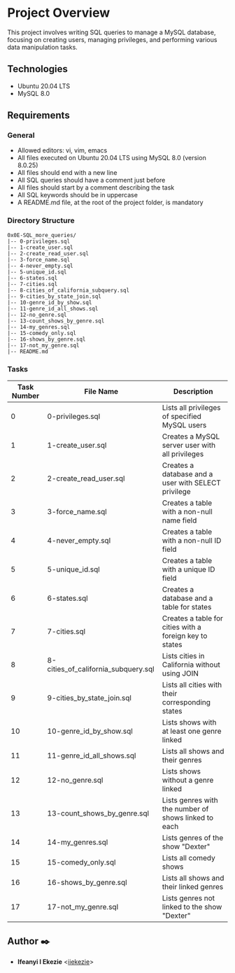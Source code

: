 # Project Overview
This project involves writing SQL queries to manage a MySQL database, focusing on creating users, managing privileges, and performing various data manipulation tasks.

## Technologies
- Ubuntu 20.04 LTS
- MySQL 8.0

## Requirements

### General
- Allowed editors: vi, vim, emacs
- All files executed on Ubuntu 20.04 LTS using MySQL 8.0 (version 8.0.25)
- All files should end with a new line
- All SQL queries should have a comment just before
- All files should start by a comment describing the task
- All SQL keywords should be in uppercase
- A README.md file, at the root of the project folder, is mandatory

### Directory Structure
```
0x0E-SQL_more_queries/
|-- 0-privileges.sql
|-- 1-create_user.sql
|-- 2-create_read_user.sql
|-- 3-force_name.sql
|-- 4-never_empty.sql
|-- 5-unique_id.sql
|-- 6-states.sql
|-- 7-cities.sql
|-- 8-cities_of_california_subquery.sql
|-- 9-cities_by_state_join.sql
|-- 10-genre_id_by_show.sql
|-- 11-genre_id_all_shows.sql
|-- 12-no_genre.sql
|-- 13-count_shows_by_genre.sql
|-- 14-my_genres.sql
|-- 15-comedy_only.sql
|-- 16-shows_by_genre.sql
|-- 17-not_my_genre.sql
|-- README.md
```

### Tasks

| Task Number | File Name                        | Description                                                  |
|-------------|----------------------------------|--------------------------------------------------------------|
| 0           | 0-privileges.sql                 | Lists all privileges of specified MySQL users                |
| 1           | 1-create_user.sql                | Creates a MySQL server user with all privileges              |
| 2           | 2-create_read_user.sql           | Creates a database and a user with SELECT privilege          |
| 3           | 3-force_name.sql                | Creates a table with a non-null name field                   |
| 4           | 4-never_empty.sql               | Creates a table with a non-null ID field                     |
| 5           | 5-unique_id.sql                 | Creates a table with a unique ID field                       |
| 6           | 6-states.sql                    | Creates a database and a table for states                   |
| 7           | 7-cities.sql                    | Creates a table for cities with a foreign key to states      |
| 8           | 8-cities_of_california_subquery.sql | Lists cities in California without using JOIN          |
| 9           | 9-cities_by_state_join.sql      | Lists all cities with their corresponding states             |
| 10          | 10-genre_id_by_show.sql         | Lists shows with at least one genre linked                   |
| 11          | 11-genre_id_all_shows.sql       | Lists all shows and their genres                             |
| 12          | 12-no_genre.sql                 | Lists shows without a genre linked                           |
| 13          | 13-count_shows_by_genre.sql     | Lists genres with the number of shows linked to each          |
| 14          | 14-my_genres.sql                | Lists genres of the show "Dexter"                            |
| 15          | 15-comedy_only.sql              | Lists all comedy shows                                        |
| 16          | 16-shows_by_genre.sql           | Lists all shows and their linked genres                      |
| 17          | 17-not_my_genre.sql             | Lists genres not linked to the show "Dexter"                 |

## Author :black_nib:
* **Ifeanyi I Ekezie** <[iiekezie](https://github.com/iiekezie)>

